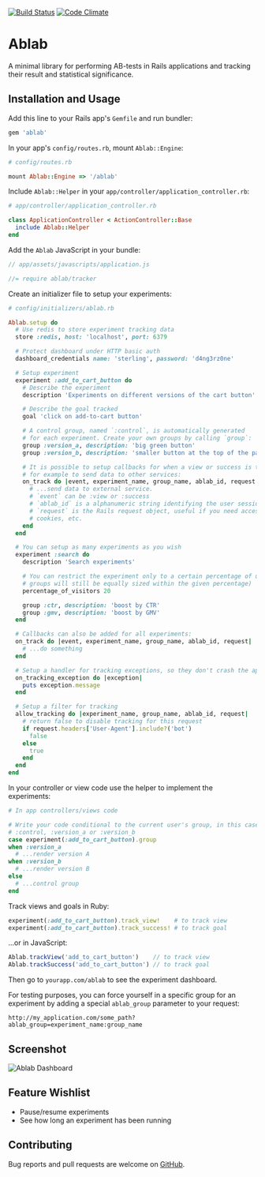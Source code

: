 [![Build Status](https://travis-ci.org/lucaong/ablab.svg?branch=master)](https://travis-ci.org/lucaong/ablab)
[![Code Climate](https://codeclimate.com/github/lucaong/ablab/badges/gpa.svg)](https://codeclimate.com/github/lucaong/ablab)

# Ablab

A minimal library for performing AB-tests in Rails applications and tracking
their result and statistical significance.


## Installation and Usage

Add this line to your Rails app's `Gemfile` and run bundler:

```ruby
gem 'ablab'
```

In your app's `config/routes.rb`, mount `Ablab::Engine`:

```ruby
# config/routes.rb

mount Ablab::Engine => '/ablab'
```

Include `Ablab::Helper` in your `app/controller/application_controller.rb`:

```ruby
# app/controller/application_controller.rb

class ApplicationController < ActionController::Base
  include Ablab::Helper
end
```

Add the `Ablab` JavaScript in your bundle:

```javascript
// app/assets/javascripts/application.js

//= require ablab/tracker
```

Create an initializer file to setup your experiments:

```ruby
# config/initializers/ablab.rb

Ablab.setup do
  # Use redis to store experiment tracking data
  store :redis, host: 'localhost', port: 6379

  # Protect dashboard under HTTP basic auth
  dashboard_credentials name: 'sterling', password: 'd4ng3rz0ne'

  # Setup experiment
  experiment :add_to_cart_button do
    # Describe the experiment
    description 'Experiments on different versions of the cart button'

    # Describe the goal tracked
    goal 'click on add-to-cart button'

    # A control group, named `:control`, is automatically generated
    # for each experiment. Create your own groups by calling `group`:
    group :version_a, description: 'big green button'
    group :version_b, description: 'smaller button at the top of the page'

    # It is possible to setup callbacks for when a view or success is tracked,
    # for example to send data to other services:
    on_track do |event, experiment_name, group_name, ablab_id, request|
      # ...send data to external service.
      # `event` can be :view or :success
      # `ablab_id` is a alphanumeric string identifying the user session
      # `request` is the Rails request object, useful if you need access to
      # cookies, etc.
    end
  end

  # You can setup as many experiments as you wish
  experiment :search do
    description 'Search experiments'

    # You can restrict the experiment only to a certain percentage of users (the
    # groups will still be equally sized within the given percentage)
    percentage_of_visitors 20

    group :ctr, description: 'boost by CTR'
    group :gmv, description: 'boost by GMV'
  end

  # Callbacks can also be added for all experiments:
  on_track do |event, experiment_name, group_name, ablab_id, request|
    # ...do something
  end

  # Setup a handler for tracking exceptions, so they don't crash the app
  on_tracking_exception do |exception|
    puts exception.message
  end

  # Setup a filter for tracking
  allow_tracking do |experiment_name, group_name, ablab_id, request|
    # return false to disable tracking for this request
    if request.headers['User-Agent'].include?('bot')
      false
    else
      true
    end
  end
end
```

In your controller or view code use the helper to implement the experiments:

```ruby
# In app controllers/views code

# Write your code conditional to the current user's group, in this case
# :control, :version_a or :version_b
case experiment(:add_to_cart_button).group
when :version_a
  # ...render version A
when :version_b
  # ...render version B
else
  # ...control group
end
```

Track views and goals in Ruby:

```ruby
experiment(:add_to_cart_button).track_view!    # to track view
experiment(:add_to_cart_button).track_success! # to track goal
```

...or in JavaScript:

```javascript
Ablab.trackView('add_to_cart_button')    // to track view
Ablab.trackSuccess('add_to_cart_button') // to track goal
```

Then go to `yourapp.com/ablab` to see the experiment dashboard.

For testing purposes, you can force yourself in a specific group for an
experiment by adding a special `ablab_group` parameter to your request:

```
http://my_application.com/some_path?ablab_group=experiment_name:group_name
```


## Screenshot

![Ablab Dashboard](https://raw.githubusercontent.com/lucaong/ablab/master/dashboard.png)


## Feature Wishlist

  - Pause/resume experiments
  - See how long an experiment has been running


## Contributing

Bug reports and pull requests are welcome on [GitHub](https://github.com/lucaong/ablab).
